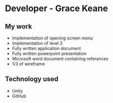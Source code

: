 # Developer - Grace Keane

## My work
* Implementation of opening screen menu 
* Implementation of level 3
* Fully written application document
* Fully written powerpoint presentation
* Microsoft word document containing referances
* 1/3 of wireframe 

## Technology used 
* Unity 
* GitHub
